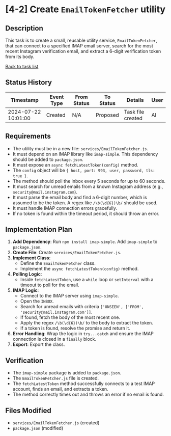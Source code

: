 # [4-2] Create `EmailTokenFetcher` utility

## Description
This task is to create a small, reusable utility service, `EmailTokenFetcher`, that can connect to a specified IMAP email server, search for the most recent Instagram verification email, and extract a 6-digit verification token from its body.

[Back to task list](./tasks.md)

## Status History
| Timestamp           | Event Type | From Status | To Status | Details           | User |
| ------------------- | ---------- | ----------- | --------- | ----------------- | ---- |
| 2024-07-22 10:01:00 | Created    | N/A         | Proposed  | Task file created | AI   |

## Requirements
- The utility must be in a new file: `services/EmailTokenFetcher.js`.
- It must depend on an IMAP library like `imap-simple`. This dependency should be added to `package.json`.
- It must expose an `async fetchLatestToken(config)` method.
- The `config` object will be `{ host, port: 993, user, password, tls: true }`.
- The method should poll the inbox every 5 seconds for up to 60 seconds.
- It must search for unread emails from a known Instagram address (e.g., `security@mail.instagram.com`).
- It must parse the email body and find a 6-digit number, which is assumed to be the token. A regex like `/\b(\d{6})\b/` should be used.
- It must handle IMAP connection errors gracefully.
- If no token is found within the timeout period, it should throw an error.

## Implementation Plan
1.  **Add Dependency**: Run `npm install imap-simple`. Add `imap-simple` to `package.json`.
2.  **Create File**: Create `services/EmailTokenFetcher.js`.
3.  **Implement Class**:
    - Define the `EmailTokenFetcher` class.
    - Implement the `async fetchLatestToken(config)` method.
4.  **Polling Logic**:
    - Inside `fetchLatestToken`, use a `while` loop or `setInterval` with a timeout to poll for the email.
5.  **IMAP Logic**:
    - Connect to the IMAP server using `imap-simple`.
    - Open the `INBOX`.
    - Search for unread emails with criteria `['UNSEEN', ['FROM', 'security@mail.instagram.com']]`.
    - If found, fetch the body of the most recent one.
    - Apply the regex `/\b(\d{6})\b/` to the body to extract the token.
    - If a token is found, resolve the promise and return it.
6.  **Error Handling**: Wrap the logic in `try...catch` and ensure the IMAP connection is closed in a `finally` block.
7.  **Export**: Export the class.

## Verification
- The `imap-simple` package is added to `package.json`.
- The `EmailTokenFetcher.js` file is created.
- The `fetchLatestToken` method successfully connects to a test IMAP account, finds an email, and extracts a token.
- The method correctly times out and throws an error if no email is found.

## Files Modified
- `services/EmailTokenFetcher.js` (created)
- `package.json` (modified) 